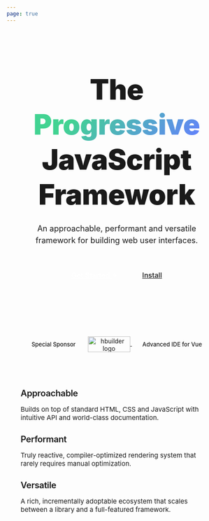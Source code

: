 ```yaml
---
page: true
---
```


<script setup>
import NewsLetter from './.vitepress/theme/components/NewsLetter.vue'
</script>

<section id="hero">
  <h1 class="tagline">
    The <span class="accent">Progressive</span><br>
    JavaScript Framework
  </h1>
  <p class="description">
    An approachable, performant and versatile framework for building web user interfaces.
  </p>
  <p class="actions">
    <a class="get-started" href="/guide/introduction.html">Get Started <svg class="icon" xmlns="http://www.w3.org/2000/svg" width="10" height="10" viewBox="0 0 24 24"><path d="M13.025 1l-2.847 2.828 6.176 6.176h-16.354v3.992h16.354l-6.176 6.176 2.847 2.828 10.975-11z"/></svg></a>
    <a class="setup" href="/guide/quick-start.html">Install</a>
  </p>
</section>

<!-- TODO make dynamic based on data -->
<section id="special-sponsor">
  <span>Special Sponsor</span>
  <a href="#">
    <picture>
      <source type="image/avif" srcset="/images/sponsors/hbuilder.avif">
      <img alt="hbuilder logo" width="97" height="36" src="/images/sponsors/hbuilder.png">
    </picture>
  </a>
  <span>Advanced IDE for Vue</span>
</section>

<section id="highlights" class="vt-box-container">
  <div class="vt-box">
    <h3>Approachable</h3>
    <p>Builds on top of standard HTML, CSS and JavaScript with intuitive API and world-class documentation.</p>
  </div>
  <div class="vt-box">
    <h3>Performant</h3>
    <p>Truly reactive, compiler-optimized rendering system that rarely requires manual optimization.</p>
  </div>
  <div class="vt-box">
    <h3>Versatile</h3>
    <p>A rich, incrementally adoptable ecosystem that scales between a library and a full-featured framework.</p>
  </div>
</section>

<section id="sponsors">
  <!-- TODO -->
</section>

<section id="ways-to-use">
  <!-- TODO show toggleable example between CDN vs. SFC usage -->
</section>

<section id="tooling">
  <!-- TODO show tooling screenshots -->
</section>

<NewsLetter />

<style scoped>
section {
  padding: 42px 32px;
}

#hero {
  padding: 96px 32px;
  text-align: center;
}

.tagline {
  font-size: 76px;
  line-height: 1.25;
  font-weight: 900;
  letter-spacing: -1.5px;
  max-width: 960px;
  margin: 0px auto;
}

html:not(.dark) .accent, .dark .tagline {
  background: -webkit-linear-gradient(315deg, #42d392 25%, #647eff);
  -webkit-background-clip: text;
  -webkit-text-fill-color: transparent;
}

.description {
  max-width: 960px;
  line-height: 1.5;
  color: var(--vt-c-text-2);
  transition: color 0.5s;
  font-size: 22px;
  margin: 24px auto 40px;
}

.actions a {
  font-size: 16px;
  display: inline-block;
  background-color: var(--vt-c-bg-mute);
  padding: 8px 18px;
  font-weight: 500;
  border-radius: 8px;
  transition: background-color 0.5s, color 0.5s;
}

.actions .get-started {
  font-weight: 600;
  background-color: var(--vt-c-green);
  color: #fff;
  margin-right: 18px
}

.actions .icon {
  display: inline;
  position: relative;
  top: -1px;
  margin-left: 2px;
  fill: currentColor;
  transition: transform 0.2s;
}

.dark .actions .get-started {
  color: var(--vt-c-indigo);
}

.actions .get-started:hover {
  background-color: var(--vt-c-green-dark);
  transition-duration: 0.2s;
}

.actions .get-started:hover .icon {
  transform: translateX(2px);
}

.dark .actions .get-started:hover {
  background-color: var(--vt-c-green-light);
}

.actions .setup {
  color: var(--vt-c-text-code);
}

.actions .setup:hover {
  background-color: var(--vt-c-gray-light-4);
  transition-duration: 0.2s;
}

.dark .actions .setup:hover {
  background-color: var(--vt-c-gray-dark-3);
}

#special-sponsor {
  border-top: 1px solid var(--vt-c-divider-light);
  border-bottom: 1px solid var(--vt-c-divider-light);
  padding: 12px 24px;
  text-align: center;
}

#special-sponsor span {
  color: var(--vt-c-text-2);
  font-weight: 500;
  font-size: 13px;
  vertical-align: middle;
  margin: 0 24px;
}

#special-sponsor img {
  display: inline-block;
  vertical-align: middle;
  height: 36px;
}

.dark #special-sponsor img {
  filter: grayscale(1) invert(1);
}

#highlights {
  max-width: 960px;
  margin: 0px auto;
  color: var(--vt-c-text-2);
}

#highlights h3 {
  font-weight: 600;
  font-size: 20px;
  letter-spacing: -0.4px;
  color: var(--vt-c-text-1);
  transition: color 0.5s;
  margin-bottom: 0.75em;
}

#highlights p {
  font-weight: 400;
  font-size: 15px;
}

#highlights .vt-box {
  background-color: transparent;
}

@media (max-width: 960px) {
  .tagline {
    font-size: 64px;
    letter-spacing: -0.5px;
  }
  .description {
    font-size: 18px;
    margin-bottom: 48px;
  }
}

@media (max-width: 768px) {
  .tagline {
    font-size: 48px;
    letter-spacing: -0.5px;
  }
}

@media (max-width: 576px) {
  #hero {
    padding: 64px 32px;
  }
  .description {
    font-size: 16px;
    margin: 18px 0 30px;
  }
  #special-sponsor img {
    display: block;
    margin: 2px auto 1px;
  }
  #highlights h3 {
    margin-bottom: 0.6em;
  }
  #highlights .vt-box {
    padding: 20px 36px;
  }
}

@media (max-width: 370px) {
  .tagline {
    font-size: 36px;
  }
}
</style>
